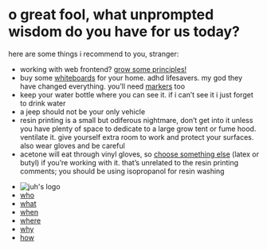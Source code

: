 <!DOCTYPE html>
<html xmlns="http://www.w3.org/1999/xhtml" lang="" xml:lang="">
	<head>
		<meta charset="utf-8" />
		<meta name="generator" content="pandoc" />
		<meta name="viewport" content="width=device-width, initial-scale=1.0, user-scalable=yes" />
										<title>advice | juh</title>
		<style>
			code{white-space: pre-wrap;}
span.smallcaps{font-variant: small-caps;}
div.columns{display: flex; gap: min(4vw, 1.5em);}
div.column{flex: auto; overflow-x: auto;}
div.hanging-indent{margin-left: 1.5em; text-indent: -1.5em;}
ul.task-list{list-style: none;}
ul.task-list li input[type="checkbox"] {
  width: 0.8em;
  margin: 0 0.8em 0.2em -1.6em;
  vertical-align: middle;
}
.display.math{display: block; text-align: center; margin: 0.5rem auto;}
		</style>
				<link rel="stylesheet" href="https://cdn.jtreed.org/css/core.css" />
				<link rel="stylesheet" href="/css/tweaks.css" />
								<!--[if lt IE 9]>
			<script src="//cdnjs.cloudflare.com/ajax/libs/html5shiv/3.7.3/html5shiv-printshiv.min.js"></script>
		<![endif]-->
		<script src=/js/motd-data.js></script>
<script src=https://cdn.jtreed.org/js/motd.js></script>
<link rel=icon href=https://cdn.jtreed.org/img/logo.svg />
<base href=/ />	</head>
	<body>
		<main>
									<!--header id="title-block-header">
				<h1 class="title">advice</h1>
																			</header-->
									<h1 id="o-great-fool-what-unprompted-wisdom-do-you-have-for-us-today">o great fool, what unprompted wisdom do you have for us today?</h1>
<p>here are some things i recommend to you, stranger:</p>
<ul>
<li>working with web frontend? <a target=_blank href="https://jeffhuang.com/designed_to_last/">grow some principles!</a></li>
<li>buy some <a target=_blank href="https://amazon.com/dp/B06VVBW9BQ">whiteboards</a> for your home. adhd lifesavers. my god they have changed everything. you’ll need <a target=_blank href="https://amazon.com/dp/B0006HXJFK">markers</a> too</li>
<li>keep your water bottle where you can see it. if i can’t see it i just forget to drink water</li>
<li>a jeep should not be your only vehicle</li>
<li>resin printing is a small but odiferous nightmare, don’t get into it unless you have plenty of space to dedicate to a large grow tent or fume hood. ventilate it. give yourself extra room to work and protect your surfaces. also wear gloves and be careful</li>
<li>acetone will eat through vinyl gloves, so <a target=_blank href="http://amo-csd.lbl.gov/downloads/Chemical%20Resistance%20of%20Gloves.pdf">choose something else</a> (latex or butyl) if you’re working with it. that’s unrelated to the resin printing comments; you should be using isopropanol for resin washing</li>
</ul>
					<footer data-bonk-motd="getMotd()"></footer>
		</main>
		<nav>
	<ul>
		<li><img src="https://cdn.jtreed.org/img/logo.svg" alt="juh's logo" /></li>
		<li><a href="/">who</a></li>
		<li><a href="/projects.md">what</a></li>
		<li><a href="javascript:alert('the internet is a timeless place, and i move very slowly')">when</a></li>
		<li><a href="/places.md">where</a></li>
		<li><a href="/essays.md">why</a></li>
		<li><a href="/advice.md">how</a></li>
	</ul>
</nav>	</body>
</html>
